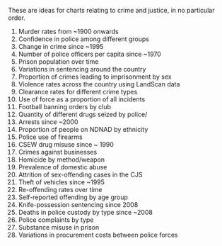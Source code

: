 These are ideas for charts relating to crime and justice, in no particular 
order.

   1. Murder rates from ~1900 onwards
   2. Confidence in police among different groups
   3. Change in crime since ~1995
   4. Number of police officers per capita since ~1970
   5. Prison population over time
   6. Variations in sentencing around the country
   7. Proportion of crimes leading to imprisonment by sex
   8. Violence rates across the country using LandScan data
   9. Clearance rates for different crime types
  10. Use of force as a proportion of all incidents
  11. Football banning orders by club
  12. Quantity of different drugs seized by police/
  13. Arrests since ~2000
  14. Proportion of people on NDNAD by ethnicity
  15. Police use of firearms
  16. CSEW drug misuse since ~ 1990
  17. Crimes against businesses
  18. Homicide by method/weapon
  19. Prevalence of domestic abuse
  20. Attrition of sex-offending cases in the CJS
  21. Theft of vehicles since ~1995
  22. Re-offending rates over time
  23. Self-reported offending by age group
  24. Knife-possession sentencing since 2008
  25. Deaths in police custody by type since ~2008
  26. Police complaints by type
  27. Substance misuse in prison
  28. Variations in procurement costs between police forces
